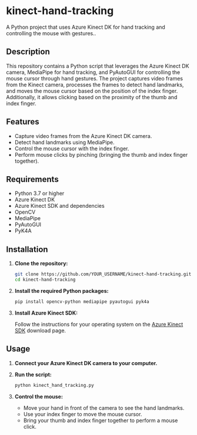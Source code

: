 # kinect-hand-tracking
A Python project that uses Azure Kinect DK for hand tracking and controlling the mouse with gestures..

## Description

This repository contains a Python script that leverages the Azure Kinect DK camera, MediaPipe for hand tracking, and PyAutoGUI for controlling the mouse cursor through hand gestures. The project captures video frames from the Kinect camera, processes the frames to detect hand landmarks, and moves the mouse cursor based on the position of the index finger. Additionally, it allows clicking based on the proximity of the thumb and index finger.

## Features

- Capture video frames from the Azure Kinect DK camera.
- Detect hand landmarks using MediaPipe.
- Control the mouse cursor with the index finger.
- Perform mouse clicks by pinching (bringing the thumb and index finger together).

## Requirements

- Python 3.7 or higher
- Azure Kinect DK
- Azure Kinect SDK and dependencies
- OpenCV
- MediaPipe
- PyAutoGUI
- PyK4A

## Installation

1. **Clone the repository:**

    ```sh
    git clone https://github.com/YOUR_USERNAME/kinect-hand-tracking.git
    cd kinect-hand-tracking
    ```

2. **Install the required Python packages:**

    ```sh
    pip install opencv-python mediapipe pyautogui pyk4a
    ```

3. **Install Azure Kinect SDK:**
   
   Follow the instructions for your operating system on the [Azure Kinect SDK](https://docs.microsoft.com/en-us/azure/kinect-dk/sdk-download) download page.

## Usage

1. **Connect your Azure Kinect DK camera to your computer.**

2. **Run the script:**

    ```sh
    python kinect_hand_tracking.py
    ```

3. **Control the mouse:**

    - Move your hand in front of the camera to see the hand landmarks.
    - Use your index finger to move the mouse cursor.
    - Bring your thumb and index finger together to perform a mouse click.
